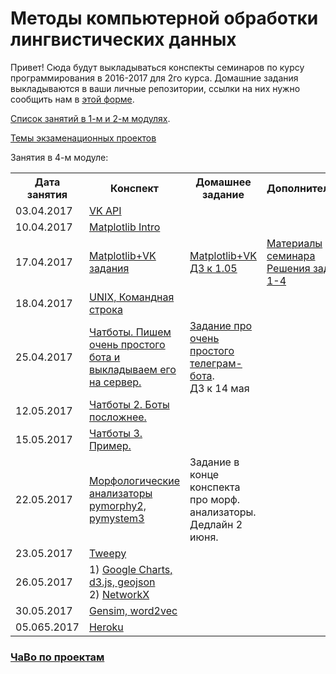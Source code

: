 # Методы компьютерной обработки лингвистических данных

Привет!
Сюда будут выкладываться конспекты семинаров по курсу программирования в 2016-2017 для 2го курса. 
Домашние задания выкладываются в ваши личные репозитории, ссылки на них нужно сообщить нам в [этой форме](https://docs.google.com/forms/d/e/1FAIpQLSdXLd6WhYxHNU3SG6qLY-HObd6ZXGFfeHLpU-sHz3KsfDiXXw/viewform?c=0&w=1).

[Список занятий в 1-м и 2-м модулях](https://github.com/elmiram/2016learnpython/blob/master/%D0%97%D0%B0%D0%BD%D1%8F%D1%82%D0%B8%D1%8F%20%D0%B2%201-%D0%BC%20%D1%81%D0%B5%D0%BC%D0%B5%D1%81%D1%82%D1%80%D0%B5.md).

[Темы экзаменационных проектов](https://docs.google.com/spreadsheets/d/16_76-1h9oaRiYugsw3n38_ZbyGVMDD8vzP5xlLvpBIY/edit?usp=sharing)

Занятия в 4-м модуле:

<table>
  <tr>
    <th>Дата занятия</th>
    <th>Конспект</th>
    <th>Домашнее задание</th>
    <th>Дополнительное</th>
  </tr>
  <tr>
    <td>03.04.2017</td>
    <td><a href="https://github.com/elmiram/2016learnpython/blob/master/VK%20API%20%D0%A7%D0%B0%D1%81%D1%82%D1%8C%201.ipynb">VK API</a></td>
    <td></td>
    <td></td>
  </tr>
  <tr>
    <td>10.04.2017</td>
    <td><a href="https://github.com/elmiram/2016learnpython/blob/master/Matplotlib.ipynb">Matplotlib Intro</a></td>
    <td></td>
    <td></td>
  </tr>
  <tr>
    <td>17.04.2017</td>
    <td><a href="https://github.com/elmiram/2016learnpython/blob/master/matplotlib%2Bvk.md">Matplotlib+VK задания</a></td>
    <td><a href="https://github.com/elmiram/2016learnpython/blob/master/matplotlib+vk+homework.md">Matplotlib+VK <br>ДЗ к 1.05</a></td>
    <td><a href="https://github.com/elmiram/2016learnpython/blob/master/VK%20%2B%20matplotlib.ipynb">Материалы семинара</a><br>
        <a href="https://github.com/elmiram/2016learnpython/blob/master/Matplotlib%2BVK.ipynb">Решения заданий 1-4</a></td>
  </tr>
  <tr>
    <td>18.04.2017</td>
    <td><a href="https://github.com/elmiram/2016learnpython/blob/master/%D0%9A%D0%BE%D0%BC%D0%B0%D0%BD%D0%B4%D0%BD%D0%B0%D1%8F%20%D1%81%D1%82%D1%80%D0%BE%D0%BA%D0%B0%20UNIX%2C%20%D0%BB%D0%BE%D0%B3%D0%B8%D0%BD%20%D0%BD%D0%B0%20%D1%81%D0%B5%D1%80%D0%B2%D0%B5%D1%80%D0%B5.md">UNIX, Командная строка</a></td>
    <td></td>
    <td></td>
  </tr>
  <tr>
    <td>25.04.2017</td>
    <td><a href="https://github.com/elmiram/2016learnpython/blob/master/TelegramBot1.ipynb">Чатботы. Пишем очень простого бота и выкладываем его на сервер.</a></td>
    <td><a href="https://github.com/elmiram/2016learnpython/blob/master/telegram_bot.md">Задание про очень простого телеграм-бота</a>.<br>ДЗ к 14 мая</td>
    <td></td>
  </tr>
  <tr>
    <td>12.05.2017</td>
    <td><a href="https://github.com/elmiram/2016learnpython/blob/master/TelegramBot2.ipynb">Чатботы 2. Боты посложнее.</a></td>
    <td></td>
    <td></td>
  </tr>
    <tr>
    <td>15.05.2017</td>
    <td><a href="https://github.com/elmiram/2016learnpython/blob/master/TelegramBot3.ipynb">Чатботы 3. Пример.</a></td>
    <td></td>
    <td></td>
  </tr>
    <tr>
    <td>22.05.2017</td>
    <td><a href="https://github.com/elmiram/2016learnpython/blob/master/pymorphy2%2C%20pymystem3.ipynb">Морфологические анализаторы pymorphy2, pymystem3</a></td>
    <td>Задание в конце конспекта про морф. анализаторы. <br/>Дедлайн 2 июня.</td>
    <td></td>
    </tr>
    <tr>
    <td>23.05.2017</td>
    <td><a href="https://github.com/elmiram/2016learnpython/blob/master/Tweepy.ipynb">Tweepy</a></td>
    <td></td>
    <td></td>
    </tr>
    <tr>
    <td>26.05.2017</td>
    <td>1) <a href="https://github.com/elmiram/2016learnpython/blob/master/%D0%98%D0%BD%D1%82%D0%B5%D1%80%D0%B0%D0%BA%D1%82%D0%B8%D0%B2%D0%BD%D1%8B%D0%B5%20%D0%B3%D1%80%D0%B0%D1%84%D0%B8%D0%BA%D0%B8%20%D0%B8%20%D0%BA%D0%B0%D1%80%D1%82%D1%8B%20%D0%B2%20%D0%B2%D0%B5%D0%B1%D0%B5.md">Google Charts, d3.js, geojson</a><br>2) <a href="https://github.com/elmiram/2016learnpython/blob/master/%D0%93%D1%80%D0%B0%D1%84%D1%8B%2C%20networkx.ipynb">NetworkX</a></td>
    <td></td>
    <td></td>
    </tr>
    <tr>
    <td>30.05.2017</td>
    <td><a href="https://github.com/elmiram/2016learnpython/blob/master/word2vec.ipynb">Gensim, word2vec</a></td>
    <td></td>
    <td></td>
    </tr>
    <tr>
    <td>05.065.2017</td>
    <td><a href="https://github.com/elmiram/2016learnpython/blob/master/Heroku.md">Heroku</a></td>
    <td></td>
    <td></td>
    </tr>

</table>

### [ЧаВо по проектам](https://github.com/elmiram/2016learnpython/blob/master/FAQ.md)
